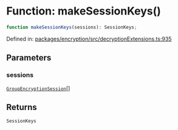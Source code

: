 # Function: makeSessionKeys()

```ts
function makeSessionKeys(sessions): SessionKeys;
```

Defined in: [packages/encryption/src/decryptionExtensions.ts:935](https://github.com/towns-protocol/towns/blob/0db1fd0ac7258e8db8cedfb6183e8eade8284fa1/packages/encryption/src/decryptionExtensions.ts#L935)

## Parameters

### sessions

[`GroupEncryptionSession`](../interfaces/GroupEncryptionSession.md)[]

## Returns

`SessionKeys`
